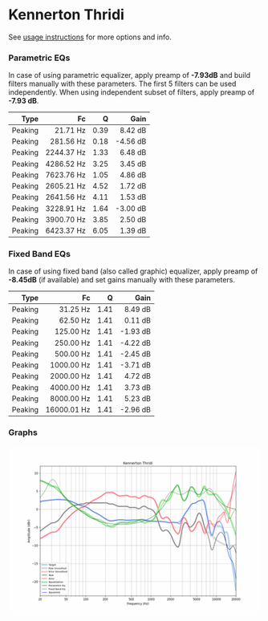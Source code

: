 # Kennerton Thridi
See [usage instructions](https://github.com/jaakkopasanen/AutoEq#usage) for more options and info.

### Parametric EQs
In case of using parametric equalizer, apply preamp of **-7.93dB** and build filters manually
with these parameters. The first 5 filters can be used independently.
When using independent subset of filters, apply preamp of **-7.93 dB**.

| Type    | Fc         |    Q | Gain     |
|--------:|-----------:|-----:|---------:|
| Peaking | 21.71 Hz   | 0.39 | 8.42 dB  |
| Peaking | 281.56 Hz  | 0.18 | -4.56 dB |
| Peaking | 2244.37 Hz | 1.33 | 6.48 dB  |
| Peaking | 4286.52 Hz | 3.25 | 3.45 dB  |
| Peaking | 7623.76 Hz | 1.05 | 4.86 dB  |
| Peaking | 2605.21 Hz | 4.52 | 1.72 dB  |
| Peaking | 2641.56 Hz | 4.11 | 1.53 dB  |
| Peaking | 3228.91 Hz | 1.64 | -3.00 dB |
| Peaking | 3900.70 Hz | 3.85 | 2.50 dB  |
| Peaking | 6423.37 Hz | 6.05 | 1.39 dB  |

### Fixed Band EQs
In case of using fixed band (also called graphic) equalizer, apply preamp of **-8.45dB**
(if available) and set gains manually with these parameters.

| Type    | Fc          |    Q | Gain     |
|--------:|------------:|-----:|---------:|
| Peaking | 31.25 Hz    | 1.41 | 8.49 dB  |
| Peaking | 62.50 Hz    | 1.41 | 0.11 dB  |
| Peaking | 125.00 Hz   | 1.41 | -1.93 dB |
| Peaking | 250.00 Hz   | 1.41 | -4.22 dB |
| Peaking | 500.00 Hz   | 1.41 | -2.45 dB |
| Peaking | 1000.00 Hz  | 1.41 | -3.71 dB |
| Peaking | 2000.00 Hz  | 1.41 | 4.72 dB  |
| Peaking | 4000.00 Hz  | 1.41 | 3.73 dB  |
| Peaking | 8000.00 Hz  | 1.41 | 5.23 dB  |
| Peaking | 16000.01 Hz | 1.41 | -2.96 dB |

### Graphs
![](./Kennerton%20Thridi.png)